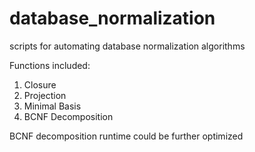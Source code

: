 # database_normalization
scripts for automating database normalization algorithms

Functions included:

1. Closure
2. Projection
3. Minimal Basis
4. BCNF Decomposition

BCNF decomposition runtime could be further optimized 
